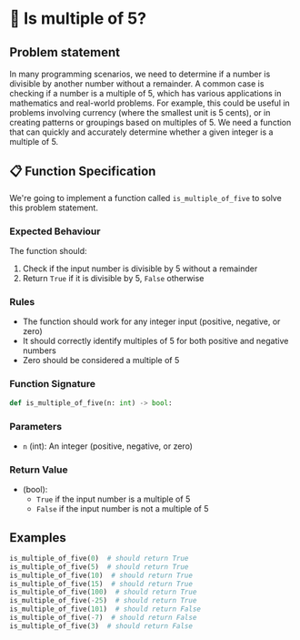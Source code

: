 # 🧮 Is multiple of 5?

## Problem statement

In many programming scenarios, we need to determine if a number is divisible by another number without a remainder. A common case is checking if a number is a multiple of 5, which has various applications in mathematics and real-world problems. For example, this could be useful in problems involving currency (where the smallest unit is 5 cents), or in creating patterns or groupings based on multiples of 5. We need a function that can quickly and accurately determine whether a given integer is a multiple of 5.

## 📋 Function Specification

We're going to implement a function called `is_multiple_of_five` to solve this problem statement.

### Expected Behaviour

The function should:

1. Check if the input number is divisible by 5 without a remainder
2. Return `True` if it is divisible by 5, `False` otherwise

### Rules

- The function should work for any integer input (positive, negative, or zero)
- It should correctly identify multiples of 5 for both positive and negative numbers
- Zero should be considered a multiple of 5

### Function Signature

```python
def is_multiple_of_five(n: int) -> bool:
```

### Parameters

- `n` (int): An integer (positive, negative, or zero)

### Return Value

- (bool):
  - `True` if the input number is a multiple of 5
  - `False` if the input number is not a multiple of 5

## Examples

```python
is_multiple_of_five(0)  # should return True
is_multiple_of_five(5)  # should return True
is_multiple_of_five(10)  # should return True
is_multiple_of_five(15)  # should return True
is_multiple_of_five(100)  # should return True
is_multiple_of_five(-25)  # should return True
is_multiple_of_five(101)  # should return False
is_multiple_of_five(-7)  # should return False
is_multiple_of_five(3)  # should return False
```
